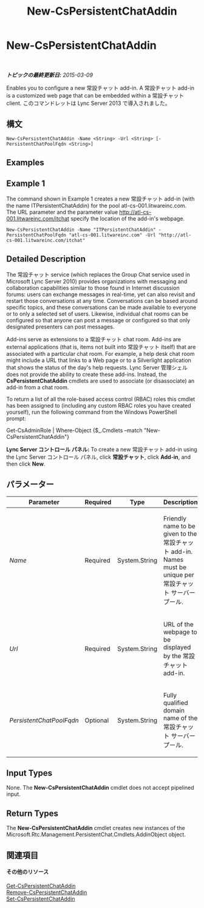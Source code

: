 ﻿---
title: New-CsPersistentChatAddin
TOCTitle: New-CsPersistentChatAddin
ms:assetid: 0566f4c2-0903-4dd1-87bc-784f0bdb4391
ms:mtpsurl: https://technet.microsoft.com/ja-jp/library/JJ204641(v=OCS.15)
ms:contentKeyID: 48271117
ms.date: 05/19/2016
mtps_version: v=OCS.15
ms.translationtype: HT
---

# New-CsPersistentChatAddin

 

_**トピックの最終更新日:** 2015-03-09_

Enables you to configure a new 常設チャット add-in. A 常設チャット add-in is a customized web page that can be embedded within a 常設チャット client. このコマンドレットは Lync Server 2013 で導入されました。

## 構文

    New-CsPersistentChatAddin -Name <String> -Url <String> [-PersistentChatPoolFqdn <String>]

## Examples

## Example 1

The command shown in Example 1 creates a new 常設チャット add-in (with the name ITPersistentChatAddin) for the pool atl-cs-001.litwareinc.com. The URL parameter and the parameter value http://atl-cs-001.litwareinc.com/itchat specify the location of the add-in's webpage.

    New-CsPersistentChatAddin -Name "ITPersistentChatAddin" -PersistentChatPoolFqdn "atl-cs-001.litwareinc.com" -Url "http://atl-cs-001.litwareinc.com/itchat"

## Detailed Description

The 常設チャット service (which replaces the Group Chat service used in Microsoft Lync Server 2010) provides organizations with messaging and collaboration capabilities similar to those found in Internet discussion forums: users can exchange messages in real-time, yet can also revisit and restart those conversations at any time. Conversations can be based around specific topics, and these conversations can be made available to everyone or to only a selected set of users. Likewise, individual chat rooms can be configured so that anyone can post a message or configured so that only designated presenters can post messages.

Add-ins serve as extensions to a 常設チャット chat room. Add-ins are external applications (that is, items not built into 常設チャット itself) that are associated with a particular chat room. For example, a help desk chat room might include a URL that links to a Web page or to a Silverlight application that shows the status of the day's help requests. Lync Server 管理シェル does not provide the ability to create these add-ins. Instead, the **CsPersistentChatAddin** cmdlets are used to associate (or disassociate) an add-in from a chat room.

To return a list of all the role-based access control (RBAC) roles this cmdlet has been assigned to (including any custom RBAC roles you have created yourself), run the following command from the Windows PowerShell prompt:

Get-CsAdminRole | Where-Object {$\_.Cmdlets –match "New-CsPersistentChatAddin"}

**Lync Server コントロール パネル:** To create a new 常設チャット add-in using the Lync Server コントロール パネル, click **常設チャット**, click **Add-in**, and then click **New**.

## パラメーター


<table>
<colgroup>
<col style="width: 25%" />
<col style="width: 25%" />
<col style="width: 25%" />
<col style="width: 25%" />
</colgroup>
<thead>
<tr class="header">
<th>Parameter</th>
<th>Required</th>
<th>Type</th>
<th>Description</th>
</tr>
</thead>
<tbody>
<tr class="odd">
<td><p><em>Name</em></p></td>
<td><p>Required</p></td>
<td><p>System.String</p></td>
<td><p>Friendly name to be given to the 常設チャット add-in. Names must be unique per 常設チャット サーバー プール.</p></td>
</tr>
<tr class="even">
<td><p><em>Url</em></p></td>
<td><p>Required</p></td>
<td><p>System.String</p></td>
<td><p>URL of the webpage to be displayed by the 常設チャット add-in.</p></td>
</tr>
<tr class="odd">
<td><p><em>PersistentChatPoolFqdn</em></p></td>
<td><p>Optional</p></td>
<td><p>System.String</p></td>
<td><p>Fully qualified domain name of the 常設チャット サーバー プール.</p></td>
</tr>
</tbody>
</table>


## Input Types

None. The **New-CsPersistentChatAddin** cmdlet does not accept pipelined input.

## Return Types

The **New-CsPersistentChatAddin** cmdlet creates new instances of the Microsoft.Rtc.Management.PersistentChat.Cmdlets.AddinObject object.

## 関連項目

#### その他のリソース

[Get-CsPersistentChatAddin](get-cspersistentchataddin.md)  
[Remove-CsPersistentChatAddin](remove-cspersistentchataddin.md)  
[Set-CsPersistentChatAddin](set-cspersistentchataddin.md)

